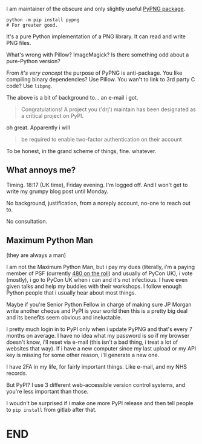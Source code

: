 [brutal]: #title "PyPNG and the multiple factor authentication"
[brutal]: #author "David Jones"
[brutal]: #date "2022-07-11"

I am maintainer of the obscure and only slightly useful
[PyPNG package](https://gitlab.com/drj11/pypng).

    python -m pip install pypng
    # For greater good.

It's a pure Python implementation of a PNG library.
It can read and write PNG files.

What's wrong with Pillow? ImageMagick? Is there something odd about a
pure-Python version?

From _it's very concept_ the purpose of PyPNG is anti-package.
You like compiling binary dependencies? Use Pillow.
You wan't to link to 3rd party C code? Use `libpng`.

The above is a bit of background to… an e-mail i got.

> Congratulations! A project you ('drj') maintain has been designated as a critical project on PyPI.

oh great. Apparently i will

> be required to enable two-factor authentication on their account

To be honest, in the grand scheme of things, fine. whatever.


## What annoys me?

Timing. 18:17 (UK time), Friday evening.
I'm logged off.
And I won't get to write my grumpy blog post until Monday.

No background, justification, from a noreply account, no-one to reach
out to.

No consultation.


## Maximum Python Man

(they are always a man)

I am not the Maximum Python Man,
but i pay my dues
(literally, i'm a paying member of PSF (currently [480 on the
roll](https://www.python.org/psf/donations/)) and usually of PyCon UK),
i vote (mostly),
i go to PyCon UK when i can and it's not infectious.
I have even given talks and help my buddies with their workshops.
I follow enough Python people that i usually hear about most things.

Maybe if you're Senior Python Fellow in charge of
making sure JP Morgan write another cheque and
PyPI is your world then this is a pretty big deal and
its benefits seem obvious and ineluctable.

I pretty much login in to PyPI only when i update PyPNG and that's
every 7 months on average.
I have no idea what my password is so if my browser doesn't know,
i'll reset via e-mail (this isn't a bad thing, i treat a lot of
websites that way).
If i have a new computer since my last upload or my API key is
missing for some other reason, i'll generate a new one.

I have 2FA in my life, for fairly important things.
Like e-mail, and my NHS records.

But PyPI? I use 3 different web-accessible version control systems, and
you're less important than those.

I woudn't be surprised if i make one more PyPI release and then tell
people to `pip install` from gitlab after that.

# END
